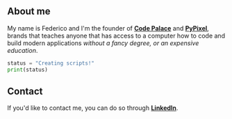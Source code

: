 ## About me
My name is Federico and I'm the founder of 
**[Code Palace](https://www.youtube.com/c/CodePalace/)** and 
**[PyPixel](https://www.youtube.com/channel/UCTNyF3KFTXmME0byuTRwfZA)**, brands that teaches anyone that has access to a computer how to code and build modern applications _without a fancy degree, or an expensive education_.

```python
status = "Creating scripts!"
print(status)
```



## Contact
If you'd like to contact me, you can do so through **[LinkedIn](https://www.linkedin.com/in/federicocotogno/)**.


